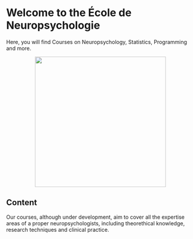 # Welcome to the École de Neuropsychologie

Here, you will find Courses on Neuropsychology, Statistics, Programming and more.

<p align="center"><img src="https://biblineuropsy.files.wordpress.com/2016/08/n.png" width="350"></p>



## Content

Our courses, although under development, aim to cover all the expertise areas of a proper neuropsychologists, including theorethical knowledge, research techniques and clinical practice.

